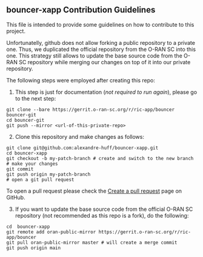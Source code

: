 ## bouncer-xapp Contribution Guidelines

This file is intended to provide some guidelines on how to contribute to this project.

Unfortunatelly, github does not allow forking a public repository to a private one. Thus, we duplicated the official repository from the O-RAN SC into this one.
This strategy still allows to update the base source code from the O-RAN SC repository while merging our changes on top of it into our private repository.

The following steps were employed after creating this repo:
1. This step is just for documentation (_not required to run again_), please go to the next step:
```
git clone --bare https://gerrit.o-ran-sc.org/r/ric-app/bouncer bouncer-git
cd bouncer-git
git push --mirror <url-of-this-private-repo>
```

2. Clone this repository and make changes as follows:
```
git clone git@github.com:alexandre-huff/bouncer-xapp.git
cd bouncer-xapp
git checkout -b my-patch-branch # create and switch to the new branch
# make your changes
git commit
git push origin my-patch-branch
# open a git pull request
```
To open a pull request please check the [Create a pull request](https://docs.github.com/en/pull-requests/collaborating-with-pull-requests/proposing-changes-to-your-work-with-pull-requests/creating-a-pull-request) page on GitHub.

3. If you want to update the base source code from the official O-RAN SC repository (not recommended as this repo is a fork), do the following:
```
cd  bouncer-xapp
git remote add oran-public-mirror https://gerrit.o-ran-sc.org/r/ric-app/bouncer
git pull oran-public-mirror master # will create a merge commit
git push origin main
```

